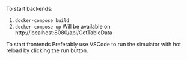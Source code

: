 To start backends:
1. `docker-compose build`
2. `docker-compose up`
 Will be available on http://localhost:8080/api/GetTableData

To start frontends
Preferably use VSCode to run the simulator with hot reload by clicking the run button.